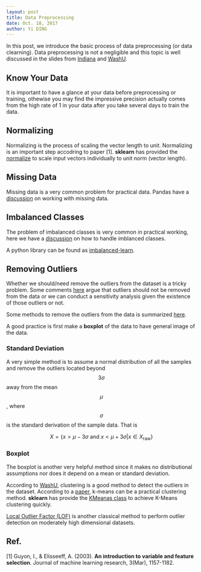 ```yaml
---
layout: post
title: Data Preprocessing
date: Oct. 18, 2017
author: Yi DING
---
```


In this post, we introduce the basic process of data preprocessing (or data clearning). Data preprocessing is not a negligible and this topic is well discussed in the slides from [Indiana](https://www.cs.indiana.edu/~predrag/classes/2010springi211/week6_m.pdf) and [WashU](http://www.cs.wustl.edu/~zhang/teaching/cs514/Spring11/Data-prep.pdf). 

## Know Your Data

It is important to have a glance at your data before preprocessing or training, othewise you may find the impressive precision actually comes from the high rate of 1 in your data after you take several days to train the data.

## Normalizing

Normalizing is the process of scaling the vector length to unit. Normalizing is an important step accodring to paper [1]. **sklearn** has provided the [normalize](http://scikit-learn.org/stable/modules/generated/sklearn.preprocessing.normalize.html) to scale input vectors individually to unit norm (vector length).

## Missing Data

Missing data is a very common problem for practical data. Pandas have a [discussion](https://pandas.pydata.org/pandas-docs/stable/missing_data.html) on working with missing data.

## Imbalanced Classes

The problem of imbalanced classes is very common in practical working, here we have a [discussion](https://elitedatascience.com/imbalanced-classes) on how to handle imblanced classes.

A python library can be found as [imbalanced-learn](https://github.com/scikit-learn-contrib/imbalanced-learn).

## Removing Outliers

Whether we should/need remove the outliers from the dataset is a tricky problem. Some comments [here](https://stats.stackexchange.com/questions/200534/is-it-ok-to-remove-outliers-from-data/200923) argue that outliers should not be removed from the data or we can conduct a sensitivity analysis given the existence of those outliers or not.

Some methods to remove the outliers from the data is summarized [here](http://d-scholarship.pitt.edu/7948/1/Seo.pdf).

A good practice is first make a **boxplot** of the data to have  general image of the data.

### Standard Deviation
A very simple method is to assume a normal distribution of all the samples and remove the outliers located beyond $$3\sigma$$ away from the mean $$\mu$$, where $$\sigma$$ is the standard derivation of the sample data. That is 

$$X =\{ x>\mu-3\sigma \text{ and }x < \mu+3\sigma | x\in X_{\text{raw}} \}$$

### Boxplot

The boxplot is another very helpful method since it makes no distributional assumptions nor does it depend on a mean or standard deviation.

According to [WashU](http://www.cs.wustl.edu/~zhang/teaching/cs514/Spring11/Data-prep.pdf), clustering is a good method to detect the outliers in the dataset.
According to a [paper](http://pmg.it.usyd.edu.au/outliers.pdf), k-means can be a practical clustering method.
**sklearn** has provide the [KMeanas class](http://scikit-learn.org/stable/modules/generated/sklearn.cluster.KMeans.html) to achieve K-Means clustering quickly.

[Local Outlier Factor (LOF)](http://scikit-learn.org/stable/modules/outlier_detection.html#local-outlier-factor) is another classical method to perform outlier detection on moderately high dimensional datasets.

## Ref.
[1] Guyon, I., & Elisseeff, A. (2003). **An introduction to variable and feature selection**. Journal of machine learning research, 3(Mar), 1157-1182.
